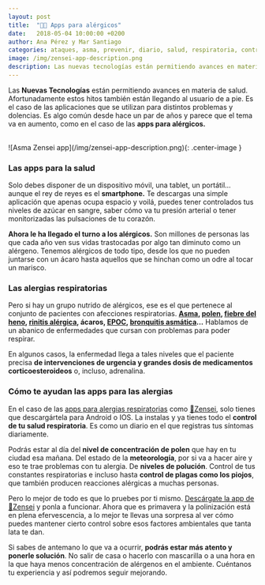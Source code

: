 ```yaml
---
layout: post
title:  "📱🤧 Apps para alérgicos"
date:   2018-05-04 10:00:00 +0200
author: Ana Pérez y Mar Santiago
categories: ataques, asma, prevenir, diario, salud, respiratoria, control, síntomas
image: /img/zensei-app-description.png
description: Las nuevas tecnologías están permitiendo avances en materia de salud. Afortunadamente estos hitos también están llegando al usuario de a pie. Es el caso de las aplicaciones que se utilizan...
---
```


Las **Nuevas Tecnologías** están permitiendo avances en materia de salud. Afortunadamente estos hitos también están llegando al usuario de a pie. Es el caso de las aplicaciones que se utilizan para distintos problemas y dolencias. Es algo común desde hace un par de años y parece que el tema va en aumento, como en el caso de las **apps para alérgicos.**

<br>
![Asma Zensei app](/img/zensei-app-description.png){: .center-image }
<br>

### Las apps para la salud

Solo debes disponer de un dispositivo móvil, una tablet, un portátil… aunque el rey de reyes es el **smartphone.** Te descargas una simple aplicación que apenas ocupa espacio y voilá, puedes tener controlados tus niveles de azúcar en sangre, saber cómo va tu presión arterial o tener monitorizadas las pulsaciones de tu corazón.

**Ahora le ha llegado el turno a los alérgicos.** Son millones de personas las que cada año ven sus vidas trastocadas por algo tan diminuto como un alérgeno. Tenemos alérgicos de todo tipo, desde los que no pueden juntarse con un ácaro hasta aquellos que se hinchan como un odre al tocar un marisco.


### Las alergias respiratorias

Pero si hay un grupo nutrido de alérgicos, ese es el que pertenece al conjunto de pacientes con afecciones respiratorias. **[Asma](https://medlineplus.gov/spanish/asthma.html), [polen](https://es.wikipedia.org/wiki/Polen), [fiebre del heno](https://cuidateplus.marca.com/enfermedades/alergias/fiebre-del-heno.html), [rinitis alérgica](https://medlineplus.gov/spanish/hayfever.html), ácaros, [EPOC](https://medlineplus.gov/spanish/ency/article/000091.htm), [bronquitis asmática](https://medlineplus.gov/spanish/acutebronchitis.html)…** Hablamos de un abanico de enfermedades que cursan con problemas para poder respirar.

En algunos casos, la enfermedad llega a tales niveles que el paciente precisa **de intervenciones de urgencia y grandes dosis de medicamentos corticoesteroideos** o, incluso, adrenalina.

### Cómo te ayudan las apps para las alergias

En el caso de las [apps para alergias respiratorias](https://www.xatakamovil.com/aplicaciones/cinco-aplicaciones-para-los-alergicos-al-polen-en-android-y-ios) como [📱Zensei](https://zenseiapp.com), solo tienes que descargártela para Android o IOS. La instalas y ya tienes todo el **control de tu salud respiratoria**. Es como un diario en el que registras tus síntomas diariamente.

Podrás estar al día del **nivel de concentración de polen** que hay en tu ciudad esa mañana. Del estado de la **meteorología**, por si va a hacer aire y eso te trae problemas con tu alergia. De **niveles de polución**. Control de tus constantes respiratorias e incluso hasta **control de plagas como los piojos**, que también producen reacciones alérgicas a muchas personas.

Pero lo mejor de todo es que lo pruebes por ti mismo. [ Descárgate la app de 📱Zensei](https://zenseiapp.com) y ponla a funcionar. Ahora que es primavera y la polinización está en plena efervescencia, a lo mejor te llevas una sorpresa al ver cómo puedes mantener cierto control sobre esos factores ambientales que tanta lata te dan.

Si sabes de antemano lo que va a ocurrir, **podrás estar más atento y ponerle solución**. No salir de casa o hacerlo con mascarilla o a una hora en la que haya menos concentración de alérgenos en el ambiente. Cuéntanos tu experiencia y así podremos seguir mejorando.


